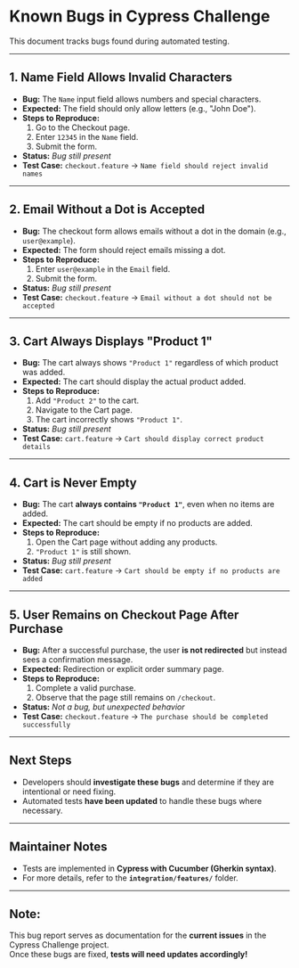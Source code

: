 # Known Bugs in Cypress Challenge

This document tracks bugs found during automated testing.

---

## 1. Name Field Allows Invalid Characters
- **Bug:** The `Name` input field allows numbers and special characters.
- **Expected:** The field should only allow letters (e.g., "John Doe").
- **Steps to Reproduce:**
  1. Go to the Checkout page.
  2. Enter `12345` in the `Name` field.
  3. Submit the form.
- **Status:** *Bug still present*
- **Test Case:** `checkout.feature` → `Name field should reject invalid names`

---

## 2. Email Without a Dot is Accepted
- **Bug:** The checkout form allows emails without a dot in the domain (e.g., `user@example`).
- **Expected:** The form should reject emails missing a dot.
- **Steps to Reproduce:**
  1. Enter `user@example` in the `Email` field.
  2. Submit the form.
- **Status:** *Bug still present*
- **Test Case:** `checkout.feature` → `Email without a dot should not be accepted`

---

## 3. Cart Always Displays "Product 1"
- **Bug:** The cart always shows `"Product 1"` regardless of which product was added.
- **Expected:** The cart should display the actual product added.
- **Steps to Reproduce:**
  1. Add `"Product 2"` to the cart.
  2. Navigate to the Cart page.
  3. The cart incorrectly shows `"Product 1"`.
- **Status:** *Bug still present*
- **Test Case:** `cart.feature` → `Cart should display correct product details`

---

## 4. Cart is Never Empty
- **Bug:** The cart **always contains `"Product 1"`**, even when no items are added.
- **Expected:** The cart should be empty if no products are added.
- **Steps to Reproduce:**
  1. Open the Cart page without adding any products.
  2. `"Product 1"` is still shown.
- **Status:** *Bug still present*
- **Test Case:** `cart.feature` → `Cart should be empty if no products are added`

---

## 5. User Remains on Checkout Page After Purchase
- **Bug:** After a successful purchase, the user **is not redirected** but instead sees a confirmation message.
- **Expected:** Redirection or explicit order summary page.
- **Steps to Reproduce:**
  1. Complete a valid purchase.
  2. Observe that the page still remains on `/checkout`.
- **Status:** *Not a bug, but unexpected behavior*
- **Test Case:** `checkout.feature` → `The purchase should be completed successfully`

---

## **Next Steps**
- Developers should **investigate these bugs** and determine if they are intentional or need fixing.
- Automated tests **have been updated** to handle these bugs where necessary.

---

## **Maintainer Notes**
- Tests are implemented in **Cypress with Cucumber (Gherkin syntax)**.
- For more details, refer to the **`integration/features/`** folder.

---

## **Note:**
This bug report serves as documentation for the **current issues** in the Cypress Challenge project.  
Once these bugs are fixed, **tests will need updates accordingly!**